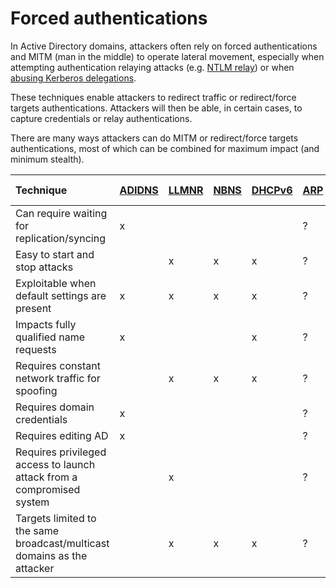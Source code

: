 # Forced authentications

In Active Directory domains, attackers often rely on forced authentications and MITM \(man in the middle\) to operate lateral movement, especially when attempting authentication relaying attacks \(e.g. [NTLM relay](../abusing-lm-and-ntlm/relay.md)\) or when [abusing Kerberos delegations](../abusing-kerberos/delegations.md).

These techniques enable attackers to redirect traffic or redirect/force targets authentications. Attackers will then be able, in certain cases, to capture credentials or relay authentications.

There are many ways attackers can do MITM or redirect/force targets authentications, most of which can be combined for maximum impact \(and minimum stealth\).

| Technique | [ADIDNS](adidns-spoofing.md) | [LLMNR](llmnr-nbtns-mdns.md) | [NBNS](../../recon/nbt-ns.md) | [DHCPv6](dhcpv6-dns-poisoning.md) | [ARP](arp-poisoning.md) | [MS-RPRN](printer-bug-ms-rprn-abuse.md) |
| :--- | :--- | :--- | :--- | :--- | :--- | :--- |
| Can require waiting for replication/syncing | x |  |  |  | ? |  |
| Easy to start and stop attacks |  | x | x | x | ? | x |
| Exploitable when default settings are present | x | x | x | x | ? | x |
| Impacts fully qualified name requests | x |  |  | x | ? |  |
| Requires constant network traffic for spoofing |  | x | x | x | ? |  |
| Requires domain credentials | x |  |  |  | ? | x |
| Requires editing AD | x |  |  |  | ? |  |
| Requires privileged access to launch attack from a compromised system |  | x |  |  | ? |  |
| Targets limited to the same broadcast/multicast domains as the attacker |  | x | x | x | ? | x |

